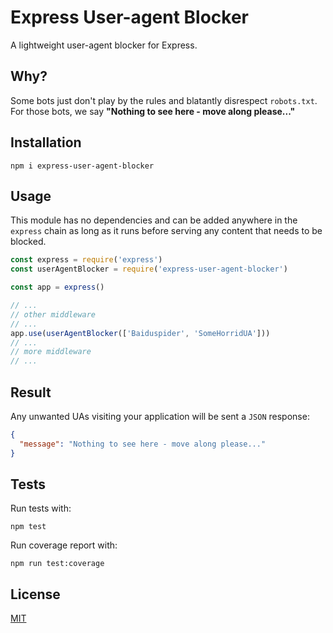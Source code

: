# Express User-agent Blocker

A lightweight user-agent blocker for Express.

## Why?

Some bots just don't play by the rules and blatantly disrespect `robots.txt`. For those bots, we say **"Nothing to see here - move along please..."**

## Installation

```shell
npm i express-user-agent-blocker
```

## Usage

This module has no dependencies and can be added anywhere in the `express` chain as long as it runs before serving any content that needs to be blocked.

```js
const express = require('express')
const userAgentBlocker = require('express-user-agent-blocker')

const app = express()

// ...
// other middleware
// ...
app.use(userAgentBlocker(['Baiduspider', 'SomeHorridUA']))
// ...
// more middleware
// ...
```

## Result

Any unwanted UAs visiting your application will be sent a `JSON` response:

```json
{
  "message": "Nothing to see here - move along please..."
}
```

## Tests

Run tests with:
```shell
npm test
```

Run coverage report with:

```shell
npm run test:coverage
```

## License

[MIT](LICENSE)
